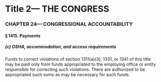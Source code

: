 
# Title 2— THE CONGRESS
### CHAPTER 24— CONGRESSIONAL ACCOUNTABILITY
#### § 1415. Payments
##### (c) OSHA, accommodation, and access requirements

Funds to correct violations of section 1311(a)(3), 1331, or 1341 of this title may be paid only from funds appropriated to the employing office or entity responsible for correcting such violations. There are authorized to be appropriated such sums as may be necessary for such funds.
